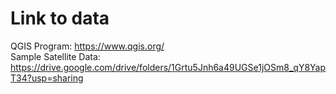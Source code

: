 # Link to data

QGIS Program: https://www.qgis.org/
<br>
Sample Satellite Data: https://drive.google.com/drive/folders/1Grtu5Jnh6a49UGSe1jOSm8_qY8YapT34?usp=sharing
